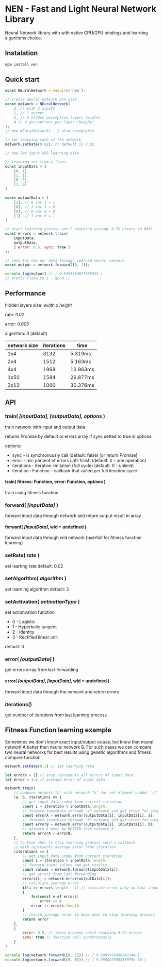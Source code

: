 NEN - Fast and Light Neural Network Library
==============

Neural Network library with with native CPU/GPU bindings and learning algorithms choice. 

## Instalation

``` sh
npm install nen
```

## Quick start

``` js
const NEuralNetwork = require('nen');

// create neural network 2x4 size
const network = NEuralNetwork(
	2, // with 2 inputs
	1, // 1 output
	2, // 2 hidden perceptron layers (width)
	4 // 4 perceptrons per layer (height)
);
// new NEuralNetwork(...) also acceptable

// set learning rate of the network
network.setRate(0.02); // default is 0.02

// now let input XOR learning data

// learning set from 4 lines
const inputData = [
	[0, 1], 
	[1, 1], 
	[0, 0], 
	[1, 0]
]

const outputData = [
	[1], // 0 xor 1 = 1
	[0], // 1 xor 1 = 0
	[0], // 0 xor 0 = 0
	[1]  // 1 xor 0 = 1
]

// start learning process until reaching average 0.5% errors (0.005)
const errors = network.train(
	inputData, 
	outputData, 
	{ error: 0.5, sync: true }
);

// lets try now our data through learned neural network
const output = network.forward([0, 1]);

console.log(output) // [ 0.9451534677309323 ]
// pretty close to 1 - good :)

```

## Performance

hidden layers size: *width* x *height*

rate: *0.02*

error: *0.005*

algorithm: *3* (default)

network size  | iterations | time
------------- | ---------- | ---------
1x4           | 3132       |  5.319ms
2x4           | 1512       |  5.163ms
4x4           | 1968       |  13.963ms
1x50          | 1584       |  29.877ms
3x12          | 1000       |  30.376ms


## API

### train( *[inputData]*, *[outputData]*, *options* )

train network with input and output data

returns Promise by default or errors array if sync setted to true in options

options:
* sync - is synchronously call (default: false) [or return Promise]
* error - min percent of errors until finish (default: 0 - one operation)
* iterations - iteration limitation (full cycle) (default: 0 - unlimit)
* iteration : Function - callback that called per full iteration cycle

#### train( fitness: Function, error: Function, *options* )

train using fitness function

### forward( *[inputData]* )

forward input data through network and return output result in array

#### forward( *[inputData]*, wId = undefined )

forward input data through wId network (userfull for fitness function learning)

### setRate( *rate* )

set learting rate
default: 0.02

### setAlgorithm( *algorithm* )

set learning algorithm
default: 3

### setActivation( *activationType* )

set actionvation function

* 0 - Logistic
* 1 - Hyperbolic tangent
* 2 - Identity
* 3 - Rectified linear unit

default: 0

### error( *[outputData]* )

get errors array from last forwarding

#### error( *[outputData]*, *[inputData]*, wId = undefined )

forward input data through the network and return errors

### iterations()

get number of iterations from last learning process


## Fitness Function learning example

Sometimes we don't know exact input/output values, but know that neural network A better then neural network B. For such cases we can compare two neural networks for best results using genetic algorithms and fitness compare function

``` js
network.setRate(0.3) // set learning rate

let errors = [] // aray represents all errors of input data
let error = 1.0 // average error of input data

network.train(
	// compare network "a" with network "b" for set element number "i"
	(a, b, iteration) => {
		// get input data index from current iteration
		const i = iteration % inputData.length;
		// forward inputData through "a" network and get error for outputData
		const errorA = network.error(outputData[i], inputData[i], a);
		// forward inputData through "b" network and get error for outputData
		const errorB = network.error(outputData[i], inputData[i], b);
		// network A must be BETTER then network B
		return errorA < errorB;
	}, 
	// to know when to stop learning process send a callback
	// with represents average error from iteration
	(iteration) => {
		// get input data index from current iteration
		const i = iteration % inputData.length;
		// forward input values and get results
		const values = network.forward(inputData[i]);
		// get errors from last forwarding
		errors[i] = network.error(outputData[i]);
		// calculate average error
		if(i == errors.length - 1) // calucate error only on last input/output element
		{
			for(const e of errors)
				error += e
			error /= errors.length
		}
		// return average error to know when to stop learning process
		return error
	},
	{
		error: 0.5, // learn process until reaching 0.5% errors
		sync: true // function call synchronously
	}
)

console.log(network.forward([0, 1])) // [ 0.9999999999942144 ]
console.log(network.forward([0, 0])) // [ 9.965492560315975e-10 ]
```
